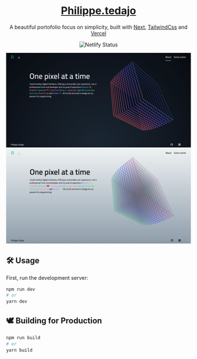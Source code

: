 
<h1 align="center">
<a href="https://philippetedajo.vercel.app/">Philippe.tedajo</a>
</h1>
<p align="center">
 A beautiful portofolio focus on simplicity, built with <a href="https://nextjs.org/" target="_blank">Next</a>, <a href="https://tailwindcss.com/" target="_blank">TailwindCss</a> and <a href="https://vercel.com/" target="_blank">Vercel</a>
</p>
<p align="center">
    <img src="https://img.shields.io/badge/contributions-welcome-brightgreen.svg?style=flat" alt="Netlify Status" />
</p>

![](public/cover1.png)
![](public/cover2.png)

## 🛠️ Usage

First, run the development server:

```bash
npm run dev
# or
yarn dev
```

## 🕊️ Building for Production
```bash
npm run build
# or
yarn build
```

